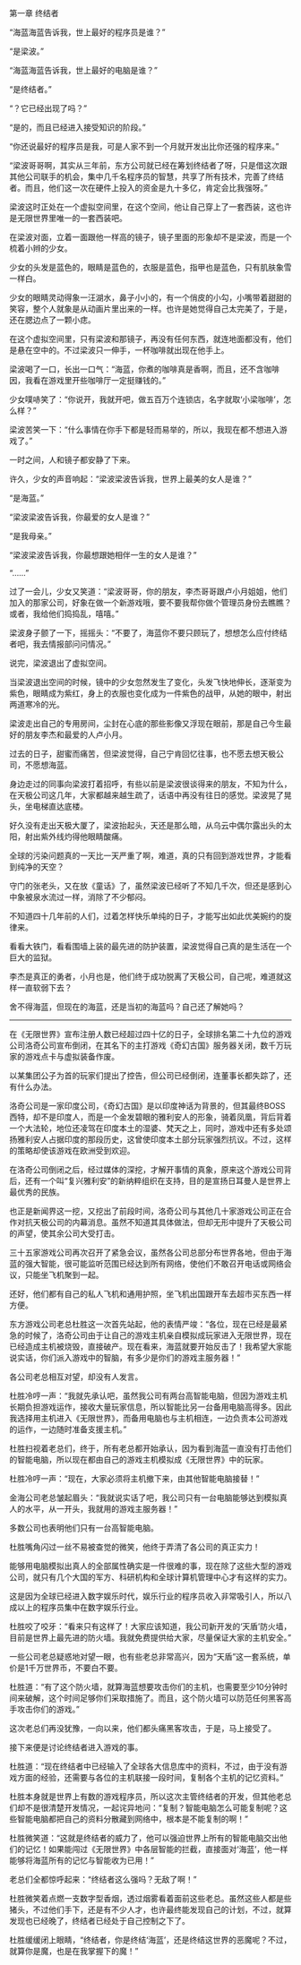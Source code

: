 第一章 终结者


“海蓝海蓝告诉我，世上最好的程序员是谁？”

“是梁波。”

“海蓝海蓝告诉我，世上最好的电脑是谁？”

“是终结者。”

“？它已经出现了吗？”

“是的，而且已经进入接受知识的阶段。”

“你还说最好的程序员是我，可是人家不到一个月就开发出比你还强的程序来。”

“梁波哥哥啊，其实从三年前，东方公司就已经在筹划终结者了呀，只是借这次跟其他公司联手的机会，集中几千名程序员的智慧，共享了所有技术，完善了终结者。而且，他们这一次在硬件上投入的资金是九十多亿，肯定会比我强呀。”

梁波这时正处在一个虚拟空间里，在这个空间，他让自己穿上了一套西装，这也许是无限世界里唯一的一套西装吧。

在梁波对面，立着一面跟他一样高的镜子，镜子里面的形象却不是梁波，而是一个梳着小辫的少女。

少女的头发是蓝色的，眼睛是蓝色的，衣服是蓝色，指甲也是蓝色，只有肌肤象雪一样白。

少女的眼睛灵动得象一汪湖水，鼻子小小的，有一个俏皮的小勾，小嘴带着甜甜的笑容，整个人就象是从动画片里出来的一样。也许是她觉得自己太完美了，于是，还在腮边点了一颗小痣。

在这个虚拟空间里，只有梁波和那镜子，再没有任何东西，就连地面都没有，他们是悬在空中的。不过梁波只一伸手，一杯咖啡就出现在他手上。

梁波喝了一口，长出一口气：“海蓝，你煮的咖啡真是香啊，而且，还不含咖啡因，我看在游戏里开些咖啡厅一定挺赚钱的。”

少女噗哧笑了：“你说开，我就开吧，做五百万个连锁店，名字就取‘小梁咖啡’，怎么样？”

梁波苦笑一下：“什么事情在你手下都是轻而易举的，所以，我现在都不想进入游戏了。”

一时之间，人和镜子都安静了下来。

许久，少女的声音响起：“梁波梁波告诉我，世界上最美的女人是谁？”

“是海蓝。”

“梁波梁波告诉我，你最爱的女人是谁？”

“是我母亲。”

“梁波梁波告诉我，你最想跟她相伴一生的女人是谁？”

“……”

过了一会儿，少女又笑道：“梁波哥哥，你的朋友，李杰哥哥跟卢小月姐姐，他们加入的那家公司，好象在做一个新游戏哦，要不要我帮你做个管理员身份去瞧瞧？或者，我给他们捣捣乱，嘻嘻。”

梁波身子颤了一下，摇摇头：“不要了，海蓝你不要只顾玩了，想想怎么应付终结者吧，我去情报部问问情况。”

说完，梁波退出了虚拟空间。

当梁波退出空间的时候，镜中的少女忽然发生了变化，头发飞快地伸长，逐渐变为紫色，眼睛成为紫红，身上的衣服也变化成为一件紫色的战甲，从她的眼中，射出两道寒冷的光。

梁波走出自己的专用房间，尘封在心底的那些影像又浮现在眼前，那是自己今生最好的朋友李杰和最爱的人卢小月。

过去的日子，甜蜜而痛苦，但梁波觉得，自己宁肯回忆往事，也不愿去想天极公司，不愿想海蓝。

身边走过的同事向梁波打着招呼，有些以前是梁波很谈得来的朋友，不知为什么，在天极公司这几年，大家都越来越生疏了，话语中再没有往日的感觉。梁波晃了晃头，坐电梯直达底楼。

好久没有走出天极大厦了，梁波抬起头，天还是那么暗，从乌云中偶尔露出头的太阳，射出紫外线灼得他眼睛酸痛。

全球的污染问题真的一天比一天严重了啊，难道，真的只有回到游戏世界，才能看到纯净的天空？

守门的张老头，又在放《童话》了，虽然梁波已经听了不知几千次，但还是感到心中象被泉水流过一样，消除了不少郁闷。

不知道四十几年前的人们，过着怎样快乐单纯的日子，才能写出如此优美婉约的旋律来。

看看大铁门，看看围墙上装的最先进的防护装置，梁波觉得自己真的是生活在一个巨大的监狱。

李杰是真正的勇者，小月也是，他们终于成功脱离了天极公司，自己呢，难道就这样一直软弱下去？

舍不得海蓝，但现在的海蓝，还是当初的海蓝吗？自己还了解她吗？

***

在《无限世界》宣布注册人数已经超过四十亿的日子，全球排名第二十九位的游戏公司洛奇公司宣布倒闭，在其名下的主打游戏《奇幻古国》服务器关闭，数千万玩家的游戏点卡与虚拟装备作废。

以某集团公子为首的玩家们提出了控告，但公司已经倒闭，连董事长都失踪了，还有什么办法。

洛奇公司是一家印度公司，《奇幻古国》是以印度神话为背景的，但其最终BOSS西特，却不是印度人，而是一个金发碧眼的雅利安人的形象，骑着凤凰，背后背着一个大法轮，地位还凌驾在印度本土的湿婆、梵天之上，同时，游戏中还有多处颂扬雅利安人占据印度的那段历史，这曾使印度本土部分玩家强烈抗议。不过，这样的策略却使该游戏在欧洲受到欢迎。

在洛奇公司倒闭之后，经过媒体的深挖，才解开事情的真象，原来这个游戏公司背后，还有一个叫“复兴雅利安”的新纳粹组织在支持，目的是宣扬日耳曼人是世界上最优秀的民族。

也正是新闻界这一挖，又挖出了前段时间，洛奇公司与其他几十家游戏公司正在合作对抗天极公司的内幕消息。虽然不知道其具体做法，但却无形中提升了天极公司的声望，使其余公司大受打击。

三十五家游戏公司再次召开了紧急会议，虽然各公司总部分布世界各地，但由于海蓝的强大智能，很可能监听范围已经达到所有网络，使他们不敢召开电话或网络会议，只能坐飞机聚到一起。

还好，他们都有自己的私人飞机和通用护照，坐飞机出国跟开车去超市买东西一样方便。

东方游戏公司老总杜胜这一次首先站起，他的表情严竣：“各位，现在已经是最紧急的时候了，洛奇公司由于让自己的游戏主机亲自模拟成玩家进入无限世界，现在已经造成主机被烧毁，直接破产。现在看来，海蓝就要开始反击了！我希望大家能说实话，你们派入游戏中的智脑，有多少是你们的游戏主服务器！”

各公司老总相互对望，却没有人发言。

杜胜冷哼一声：“我就先承认吧，虽然我公司有两台高智能电脑，但因为游戏主机长期负担游戏运作，接收大量玩家信息，所以智能比另一台备用电脑高得多。因此我选择用主机进入《无限世界》，而备用电脑也与主机相连，一边负责本公司游戏的运作，一边随时准备支援主机。”

杜胜扫视着老总们，终于，所有老总都开始承认，因为看到海蓝一直没有打击他们的智能电脑，所以现在都由自己的游戏主机模拟成《无限世界》中的玩家。

杜胜冷哼一声：“现在，大家必须将主机撤下来，由其他智能电脑接替！”

金海公司老总皱起眉头：“我就说实话了吧，我公司只有一台电脑能够达到模拟真人的水平，从一开头，我就用的游戏主服务器！”

多数公司也表明他们只有一台高智能电脑。

杜胜嘴角闪过一丝不易被查觉的微笑，他终于弄清了各公司的真正实力！

能够用电脑模拟出真人的全部属性确实是一件很难的事，现在除了这些大型的游戏公司，就只有几个大国的军方、科研机构和全球计算机管理中心才有这样的实力。

这是因为全球已经进入数字娱乐时代，娱乐行业的程序员收入非常吸引人，所以八成以上的程序员集中在数字娱乐行业。

杜胜咬了咬牙：“看来只有这样了！大家应该知道，我公司新开发的‘天盾’防火墙，目前是世界上最先进的防火墙。我就免费提供给大家，尽量保证大家的主机安全。”

一些公司老总疑惑地对望一眼，也有些老总非常高兴，因为“天盾”这一套系统，单价是1千万世界币，不要白不要。

杜胜道：“有了这个防火墙，就算海蓝想要攻击你们的主机，也需要至少10分钟时间来破解，这个时间足够你们采取措施了。而且，这个防火墙可以防范任何黑客高手攻击你们的游戏。”

这次老总们再没犹豫，一向以来，他们都头痛黑客攻击，于是，马上接受了。

接下来便是讨论终结者进入游戏的事。

杜胜道：“现在终结者中已经输入了全球各大信息库中的资料，不过，由于没有游戏方面的经验，还需要与各位的主机联接一段时间，复制各个主机的记忆资料。”

杜胜本身就是世界上有数的游戏程序员，所以这次主管终结者的开发，但其他老总们却不是很清楚开发情况，一起诧异地问：“复制？智能电脑怎么可能复制呢？这些智能电脑都把自己的资料分散藏到网络中，根本是不能复制的啊！”

杜胜微笑道：“这就是终结者的威力了，他可以强迫世界上所有的智能电脑交出他们的记忆！如果能闯过《无限世界》中各层智能的拦截，直接面对‘海蓝’，他一样能够将海蓝所有的记忆与智能收为已用！”

老总们全都惊呼起来：“终结者这么强吗？无敌了啊！”

杜胜微笑着点燃一支数字型香烟，透过烟雾看着面前这些老总。虽然这些人都是些猪头，不过他们手下，还是有不少人才，也许最终能发现自己的计划，不过，就算发现也已经晚了，终结者已经处于自己控制之下了。

杜胜缓缓闭上眼睛，“终结者，你是终结‘海蓝’，还是终结这世界的恶魔呢？不过，就算你是魔，也是在我掌握下的魔！”





